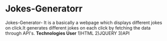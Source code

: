 # Jokes-Generatorr
Jokes-Generator- 
It is a basically a webpage which displays different jokes on click.It generates different jokes on each click by fetching the data through API's. 
**Technologies User**
1)HTML
2)JQUERY
3)API
